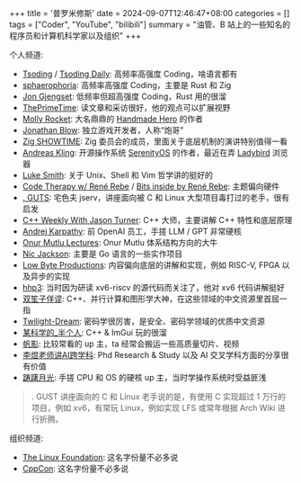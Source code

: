 +++
title = '普罗米修斯'
date = 2024-09-07T12:46:47+08:00
categories = []
tags = ["Coder", "YouTube", "bilibili"]
summary = "油管、B 站上的一些知名的程序员和计算机科学家以及组织"
+++

个人频道:

- [Tsoding](https://www.youtube.com/tsoding) / [Tsoding Daily](https://www.youtube.com/@TsodingDaily): 高频率高强度 Coding，啥语言都有
- [sphaerophoria](https://www.youtube.com/@sphaerophoria): 高频率高强度 Coding，主要是 Rust 和 Zig
- [Jon Gjengset](https://www.youtube.com/@jonhoo): 低频率但超高强度 Coding，Rust 用的很溜
- [ThePrimeTime](https://www.youtube.com/@ThePrimeTimeagen): 读文章和采访很好，他的观点可以扩展视野
- [Molly Rocket](https://www.youtube.com/@MollyRocket): 大名鼎鼎的 [Handmade Hero](https://handmadehero.org/) 的作者
- [Jonathan Blow](https://www.youtube.com/@jblow888): 独立游戏开发者，人称“炮哥”
- [Zig SHOWTIME](https://www.youtube.com/@ZigSHOWTIME): Zig 委员会的成员，里面关于底层机制的演讲特别值得一看
- [Andreas Kling](https://www.youtube.com/@awesomekling): 开源操作系统 [SerenityOS](https://serenityos.org/) 的作者，最近在弄 [Ladybird](https://ladybird.org/) 浏览器
- [Luke Smith](https://www.youtube.com/@LukeSmithxyz): 关于 Unix、Shell 和 Vim 哲学讲的挺好的
- [Code Therapy w/ René Rebe](https://www.youtube.com/@MoreReneRebe) / [Bits inside by René Rebe](https://www.youtube.com/@renerebe): 主题偏向硬件
- [. GUTS](https://www.youtube.com/@sysprog): 宅色夫 jserv，讲座面向被 C 和 Linux 大型项目毒打过的老手，很有启发
- [C++ Weekly With Jason Turner](https://www.youtube.com/@cppweekly): C++ 大师，主要讲解 C++ 特性和底层原理
- [Andrej Karpathy](https://www.youtube.com/@AndrejKarpathy): 前 OpenAI 员工，手搓 LLM / GPT 非常硬核
- [Onur Mutlu Lectures](https://www.youtube.com/@OnurMutluLectures): Onur Mutlu 体系结构方向的大牛
- [Nic Jackson](https://www.youtube.com/@NicJackson): 主要是 Go 语言的一些实作项目
- [Low Byte Productions](https://www.youtube.com/@LowByteProductions): 内容偏向底层的讲解和实现，例如 RISC-V, FPGA 以及异步的实现
- [hhp3](https://www.youtube.com/@hhp3): 当时因为研读 xv6-riscv 的源代码而关注了，他对 xv6 代码讲解挺好
- [双笙子佯谬](https://space.bilibili.com/263032155): C++、并行计算和图形学大神，在这些领域的中文资源里首屈一指
- [Twilight-Dream](https://space.bilibili.com/21974189): 密码学很厉害，是安全、密码学领域的优质中文资源
- [某科学的_半个人](https://space.bilibili.com/443124242): C++ & ImGui 玩的很溜
- [帆影](https://space.bilibili.com/4948297): 比较常看的 up 主，ta 经常会搬运一些高质量切片、视频
- [李煜老师讲AI跨学科](https://space.bilibili.com/605551118): Phd Research & Study 以及 AI 交叉学科方面的分享很有价值
- [踌躇月光](https://space.bilibili.com/491131440): 手搓 CPU 和 OS 的硬核 up 主，当时学操作系统时受益匪浅

> . GUST 讲座面向的 C 和 Linux 老手说的是，有使用 C 实现超过 1 万行的项目，例如 xv6，有常玩 Linux，例如实现 LFS 或常年根据 Arch Wiki 进行折腾。

组织频道:

- [The Linux Foundation](https://www.youtube.com/@LinuxfoundationOrg): 这名字份量不必多说
- [CppCon](https://www.youtube.com/@CppCon): 这名字份量不必多说
